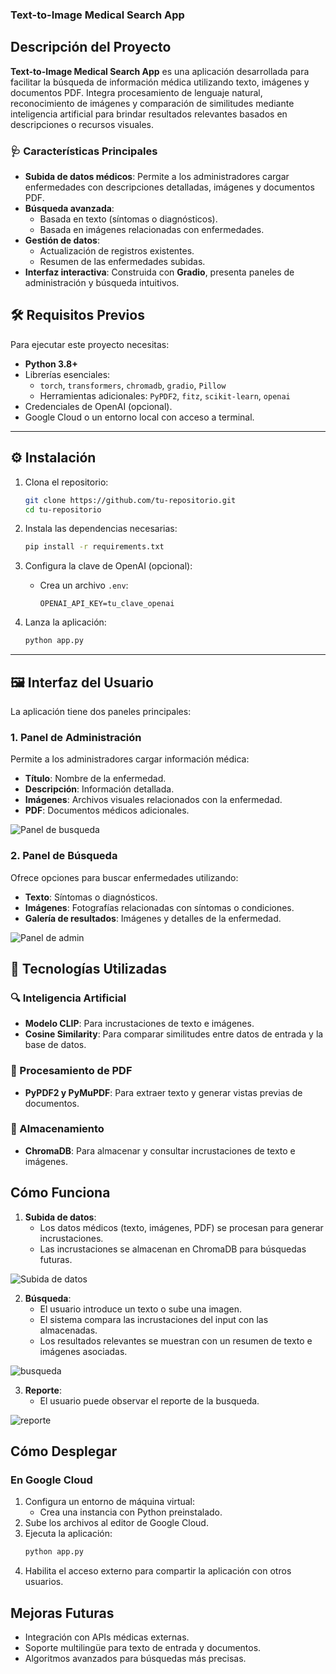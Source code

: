 ### Text-to-Image Medical Search App


## **Descripción del Proyecto**

**Text-to-Image Medical Search App** es una aplicación desarrollada para facilitar la búsqueda de información médica utilizando texto, imágenes y documentos PDF. Integra procesamiento de lenguaje natural, reconocimiento de imágenes y comparación de similitudes mediante inteligencia artificial para brindar resultados relevantes basados en descripciones o recursos visuales.

### 🩺 **Características Principales**

- **Subida de datos médicos**: Permite a los administradores cargar enfermedades con descripciones detalladas, imágenes y documentos PDF.
- **Búsqueda avanzada**:
  - Basada en texto (síntomas o diagnósticos).
  - Basada en imágenes relacionadas con enfermedades.
- **Gestión de datos**:
  - Actualización de registros existentes.
  - Resumen de las enfermedades subidas.
- **Interfaz interactiva**: Construida con **Gradio**, presenta paneles de administración y búsqueda intuitivos.


## 🛠 **Requisitos Previos**

Para ejecutar este proyecto necesitas:

- **Python 3.8+**
- Librerías esenciales:
  - `torch`, `transformers`, `chromadb`, `gradio`, `Pillow`
  - Herramientas adicionales: `PyPDF2`, `fitz`, `scikit-learn`, `openai`
- Credenciales de OpenAI (opcional).
- Google Cloud o un entorno local con acceso a terminal.

---

## ⚙️ **Instalación**

1. Clona el repositorio:
   ```bash
   git clone https://github.com/tu-repositorio.git
   cd tu-repositorio
   ```

2. Instala las dependencias necesarias:
   ```bash
   pip install -r requirements.txt
   ```

3. Configura la clave de OpenAI (opcional):
   - Crea un archivo `.env`:
     ```env
     OPENAI_API_KEY=tu_clave_openai
     ```

4. Lanza la aplicación:
   ```bash
   python app.py
   ```

---

## 🖼 **Interfaz del Usuario**

La aplicación tiene dos paneles principales:

### 1. **Panel de Administración**
Permite a los administradores cargar información médica:
- **Título**: Nombre de la enfermedad.
- **Descripción**: Información detallada.
- **Imágenes**: Archivos visuales relacionados con la enfermedad.
- **PDF**: Documentos médicos adicionales.

![Panel de busqueda](img/busqueda.png)

### 2. **Panel de Búsqueda**
Ofrece opciones para buscar enfermedades utilizando:
- **Texto**: Síntomas o diagnósticos.
- **Imágenes**: Fotografías relacionadas con síntomas o condiciones.
- **Galería de resultados**: Imágenes y detalles de la enfermedad.

![Panel de admin](img/admin.png)


## 🧠 **Tecnologías Utilizadas**

### 🔍 Inteligencia Artificial
- **Modelo CLIP**: Para incrustaciones de texto e imágenes.
- **Cosine Similarity**: Para comparar similitudes entre datos de entrada y la base de datos.

### 📄 Procesamiento de PDF
- **PyPDF2 y PyMuPDF**: Para extraer texto y generar vistas previas de documentos.

### 💾 Almacenamiento
- **ChromaDB**: Para almacenar y consultar incrustaciones de texto e imágenes.


##  **Cómo Funciona**

1. **Subida de datos**:
   - Los datos médicos (texto, imágenes, PDF) se procesan para generar incrustaciones.
   - Las incrustaciones se almacenan en ChromaDB para búsquedas futuras.

![Subida de datos](img/version2.png)

2. **Búsqueda**:
   - El usuario introduce un texto o sube una imagen.
   - El sistema compara las incrustaciones del input con las almacenadas.
   - Los resultados relevantes se muestran con un resumen de texto e imágenes asociadas.

![busqueda ](img/admin.png)



3. **Reporte**:
   - El usuario puede observar el reporte de la busqueda.

![reporte ](img/reporte.png)


## **Cómo Desplegar**

### En Google Cloud
1. Configura un entorno de máquina virtual:
   - Crea una instancia con Python preinstalado.
2. Sube los archivos al editor de Google Cloud.
3. Ejecuta la aplicación:
   ```bash
   python app.py
   ```
4. Habilita el acceso externo para compartir la aplicación con otros usuarios.



## **Mejoras Futuras**

- Integración con APIs médicas externas.
- Soporte multilingüe para texto de entrada y documentos.
- Algoritmos avanzados para búsquedas más precisas.


